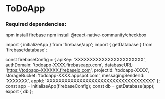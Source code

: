 # ToDoApp

<h3>Required dependencies: </h3>
npm install firebase
npm install @react-native-community/checkbox



import { initializeApp } from 'firebase/app';
import { getDatabase } from 'firebase/database';

const firebaseConfig = {
    apiKey: 'XXXXXXXXXXXXXXXXXXXXXXX',
    authDomain: 'todoapp-XXXX.firebaseapp.com',
    databaseURL: 'https://todoapp-XXXXXX.firebaseio.com',
    projectId: 'todoapp-XXXX',
    storageBucket: 'todoapp-XXXX.appspot.com',
    messagingSenderId: 'XXXXXXX',
    appId: 'XXXXXXXXXXXXXXXXXXXXXXXXXXXXXXXXXXXX'
};
const app = initializeApp(firebaseConfig);
const db = getDatabase(app);
export { db };
